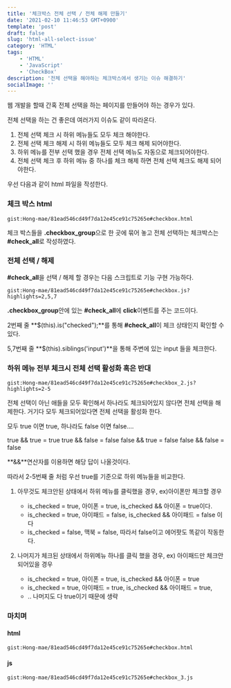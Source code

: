```yaml
---
title: '체크박스 전체 선택 / 전체 해제 만들기'
date: '2021-02-10 11:46:53 GMT+0900'
template: 'post'
draft: false
slug: 'html-all-select-issue'
category: 'HTML'
tags:
    - 'HTML'
    - 'JavaScript'
    - 'CheckBox'
description: '전체 선택을 해야하는 체크박스에서 생기는 이슈 해결하기'
socialImage: ''
---
```


웹 개발을 할때 간혹 전체 선택을 하는 페이지를 만들어야 하는 경우가 있다.

전체 선택을 하는 건 좋은데 여러가지 이슈도 같이 따라온다.

1. 전체 선택 체크 시 하위 메뉴들도 모두 체크 해야한다.
2. 전체 선택 체크 해제 시 하위 메뉴들도 모두 체크 해제 되어야한다.
3. 하위 메뉴를 전부 선택 했을 경우 전체 선택 메뉴도 자동으로 체크되어야한다.
4. 전체 선택 체크 후 하위 메뉴 중 하나를 체크 해제 하면 전체 선택 체크도 해제 되어야한다.

우선 다음과 같이 html 파일을 작성한다.

### 체크 박스 html

`gist:Hong-mae/81ead546cd49f7da12e45ce91c75265e#checkbox.html`

체크 박스들을 **\.checkbox_group**으로 한 곳에 묶어 놓고 전체 선택하는 체크박스는 **\#check_all**로 작성하였다.

### 전체 선택 / 해제

**\#check_all**을 선택 / 해제 할 경우는 다음 스크립트로 기능 구현 가능하다.

`gist:Hong-mae/81ead546cd49f7da12e45ce91c75265e#checkbox.js?highlights=2,5,7`

**\.checkbox_group**안에 있는 **\#check_all**에 **click**이벤트를 주는 코드이다.

2번째 줄 **$(this)\.is("checked");**를 통해 **\#check_all**이 체크 상태인지 확인할 수 있다.

5,7번째 줄 **$(this).siblings('input')**을 통해 주변에 있는 input 들을 체크한다.

### 하위 메뉴 전부 체크시 전체 선택 활성화 혹은 반대

`gist:Hong-mae/81ead546cd49f7da12e45ce91c75265e#checkbox_2.js?highlights=2-5`

전체 선택이 아닌 애들을 모두 확인해서 하나라도 체크되어있지 않다면 전체 선택을 해제한다. 거기다 모두 체크되어있다면 전체 선택을 활성화 한다.

모두 true 이면 true, 하나라도 false 이면 false....

true && true = true
true && false = false
false && true = false
false && false = false

**&&**연산자를 이용하면 해당 답이 나올것이다.

따라서 2-5번째 줄 처럼 우선 true를 기준으로 하위 메뉴들을 비교한다.

1. 아무것도 체크안된 상태에서 하위 메뉴를 클릭했을 경우, ex)아이폰만 체크할 경우

    - is_checked = true, 아이폰 = true, is_checked && 아이폰 = true이다.
    - is_checked = true, 아이패드 = false, is_checked && 아이패드 = false 이다
    - is_checked = false, 맥북 = false, 따라서 false이고 에어팟도 똑같이 작동한다.

2. 나머지가 체크된 상태에서 하위메뉴 하나를 클릭 했을 경우, ex) 아이패드만 체크안되어있을 경우
    - is_checked = true, 아이폰 = true, is_checked && 아이폰 = true
    - is_checked = true, 아이패드 = true, is_checked && 아이패드 = true,
    - .. 나머지도 다 true이기 때문에 생략

### 마치며

#### html

`gist:Hong-mae/81ead546cd49f7da12e45ce91c75265e#checkbox.html`

#### js

`gist:Hong-mae/81ead546cd49f7da12e45ce91c75265e#checkbox_3.js`
